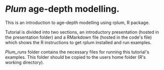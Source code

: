 # _Plum_ age-depth modelling.

This is an introduction to age-depth modelling using rplum, R package. 

Tutorial is divided into two sections, an introductory presentation (hosted in the presentation folder) and a RMarkdown file (hosted in the code's file) which shows the R instructions to get rplum installed and run examples. 

_Plum_runs_ folder contains the necessary files for running this tutorial's examples. This folder should be copied to the users home folder (R's working directory). 











